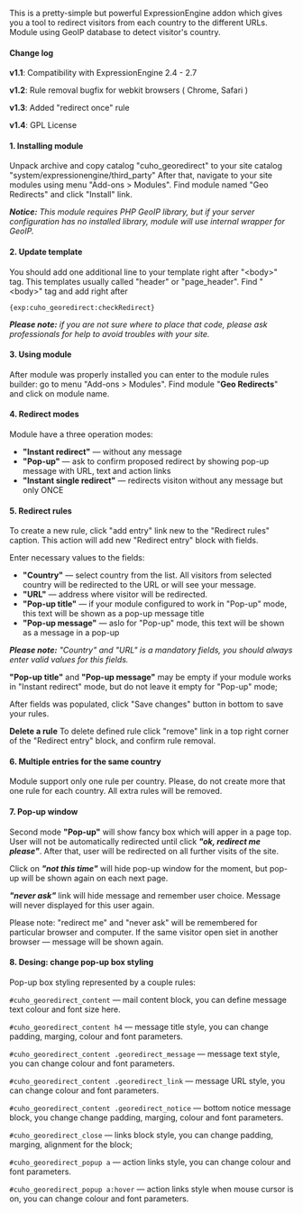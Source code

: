 This is a pretty-simple but powerful ExpressionEngine addon which gives you a tool to redirect visitors from each country to the different URLs.
Module using GeoIP database to detect visitor's country.

#### Change log

**v1.1**: Compatibility with ExpressionEngine 2.4 - 2.7

**v1.2**: Rule removal bugfix for webkit browsers ( Chrome, Safari )

**v1.3**: Added "redirect once" rule

**v1.4**: GPL License

#### 1. Installing module

Unpack archive and copy catalog "cuho_georedirect" to your site catalog "system/expressionengine/third_party"
After that, navigate to your site modules using menu "Add-ons > Modules".
Find module named "Geo Redirects" and click "Install" link.

_**Notice:** This module requires PHP GeoIP library, but if your server configuration has no installed library, module will use internal wrapper for GeoIP._

#### 2. Update template

You should add one additional line to your template right after "&lt;body&gt;" tag.
This templates usually called "header" or "page_header".
Find "&lt;body&gt;" tag and add right after

    {exp:cuho_georedirect:checkRedirect}

_**Please note:** if you are not sure where to place that code, please ask professionals for help to avoid troubles with your site._

#### 3. Using module

After module was properly installed you can enter to the module rules builder: go to menu "Add-ons > Modules".
Find module "**Geo Redirects**" and click on module name.

#### 4. Redirect modes

Module have a three operation modes:

*   **"Instant redirect"** &mdash; without any message
*   **"Pop-up"** &mdash; ask to confirm proposed redirect by showing pop-up message with URL, text and action links
*   **"Instant single redirect"** &mdash; redirects visiton without any message but only ONCE

#### 5. Redirect rules

To create a new rule, click "add entry" link new to the "Redirect rules" caption. This action will add new "Redirect entry" block with fields.

Enter necessary values to the fields:

*   **"Country"** &mdash; select country from the list. All visitors from selected country will be redirected to the URL or will see your message.
*   **"URL"** &mdash; address where visitor will be redirected.
*   **"Pop-up title"** &mdash; if your module configured to work in "Pop-up" mode, this text will be shown as a pop-up message title
*   **"Pop-up message"** &mdash; aslo for "Pop-up" mode, this text will be shown as a message in a pop-up

_**Please note:** "Country" and "URL" is a mandatory fields, you should always enter valid values for this fields._

**"Pop-up title"** and **"Pop-up message"** may be empty if your module works in "Instant redirect" mode, but do not leave it empty for "Pop-up" mode;

After fields was populated, click "Save changes" button in bottom to save your rules.

**Delete a rule**
To delete defined rule click "remove" link in a top right corner of the "Redirect entry" block, and confirm rule removal.

#### 6. Multiple entries for the same country

Module support only one rule per country.
Please, do not create more that one rule for each country. All extra rules will be removed.

#### 7. Pop-up window

Second mode **"Pop-up"** will show fancy box which will apper in a page top.
User will not be automatically redirected until click **_"ok, redirect me please"_**. After that, user will be redirected on all further visits of the site.

Click on **_"not this time"_** will hide pop-up window for the moment, but pop-up will be shown again on each next page.

**_"never ask"_** link will hide message and remember user choice. Message will never displayed for this user again.

Please note: "redirect me" and "never ask" will be remembered for particular browser and computer. If the same visitor open siet in another browser &mdash; message will be shown again.

#### 8. Desing: change pop-up box styling

Pop-up box styling represented by a couple rules:

`#cuho_georedirect_content` &mdash; mail content block, you can define message text colour and font size here.

`#cuho_georedirect_content h4` &mdash; message title style, you can change padding, marging, colour and font parameters.

`#cuho_georedirect_content .georedirect_message` &mdash; message text style, you can change colour and font parameters.

`#cuho_georedirect_content .georedirect_link` &mdash; message URL style, you can change colour and font parameters.

`#cuho_georedirect_content .georedirect_notice` &mdash; bottom notice message block, you change change padding, marging, colour and font parameters.

`#cuho_georedirect_close` &mdash; links block style, you can change padding, marging, alignment for the block;

`#cuho_georedirect_popup a` &mdash; action links style, you can change colour and font parameters.

`#cuho_georedirect_popup a:hover` &mdash; action links style when mouse cursor is on, you can change colour and font parameters.
